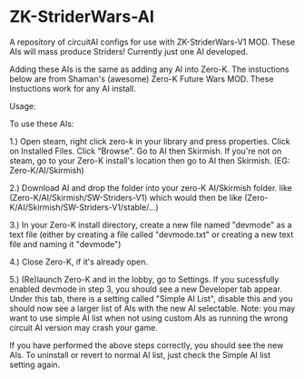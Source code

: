 # ZK-StriderWars-AI
A repository of circuitAI configs for use with ZK-StriderWars-V1 MOD. These AIs will mass produce Striders!
Currently just one AI developed.

Adding these AIs is the same as adding any AI into Zero-K. The instuctions below are from Shaman's (awesome) Zero-K Future Wars MOD. These Instuctions work for any AI install.

Usage:

To use these AIs:

1.) Open steam, right click zero-k in your library and press properties. Click on Installed Files. Click "Browse". Go to AI then Skirmish. If you're not on steam, go to your Zero-K install's location then go to AI then Skirmish. (EG: Zero-K/AI/Skirmish)

2.) Download AI and drop the folder into your zero-K AI/Skirmish folder. like (Zero-K/AI/Skirmish/SW-Striders-V1) which would then be like (Zero-K/AI/Skirmish/SW-Striders-V1/stable/...)

3.) In your Zero-K install directory, create a new file named "devmode" as a text file (either by creating a file called "devmode.txt" or creating a new text file and naming it "devmode")

4.) Close Zero-K, if it's already open.

5.) (Re)launch Zero-K and in the lobby, go to Settings. If you sucessfully enabled devmode in step 3, you should see a new Developer tab appear. Under this tab, there is a setting called "Simple AI List", disable this and you should now see a larger list of AIs with the new AI selectable. Note: you may want to use simple AI list when not using custom AIs as running the wrong circuit AI version may crash your game.

If you have performed the above steps correctly, you should see the new AIs. To uninstall or revert to normal AI list, just check the Simple AI list setting again.
